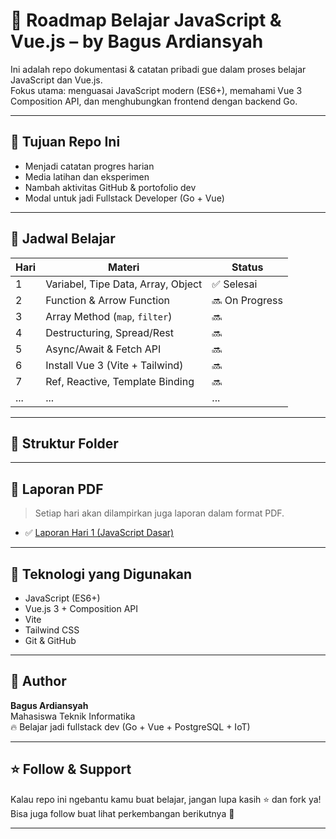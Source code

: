 # 🚀 Roadmap Belajar JavaScript & Vue.js – by Bagus Ardiansyah

Ini adalah repo dokumentasi & catatan pribadi gue dalam proses belajar JavaScript dan Vue.js.  
Fokus utama: menguasai JavaScript modern (ES6+), memahami Vue 3 Composition API, dan menghubungkan frontend dengan backend Go.

---

## 🧠 Tujuan Repo Ini
- Menjadi catatan progres harian
- Media latihan dan eksperimen
- Nambah aktivitas GitHub & portofolio dev
- Modal untuk jadi Fullstack Developer (Go + Vue)

---

## 📆 Jadwal Belajar

| Hari | Materi | Status |
|------|--------|--------|
| 1 | Variabel, Tipe Data, Array, Object | ✅ Selesai |
| 2 | Function & Arrow Function | 🔜 On Progress |
| 3 | Array Method (`map`, `filter`) | 🔜 |
| 4 | Destructuring, Spread/Rest | 🔜 |
| 5 | Async/Await & Fetch API | 🔜 |
| 6 | Install Vue 3 (Vite + Tailwind) | 🔜 |
| 7 | Ref, Reactive, Template Binding | 🔜 |
| ... | ... | ... |

---

## 📂 Struktur Folder




---

## 📄 Laporan PDF

> Setiap hari akan dilampirkan juga laporan dalam format PDF.

- ✅ [Laporan Hari 1 (JavaScript Dasar)](./hari-01-js-dasar/laporan.pdf)

---

## 🧰 Teknologi yang Digunakan
- JavaScript (ES6+)
- Vue.js 3 + Composition API
- Vite
- Tailwind CSS
- Git & GitHub

---

## 🧠 Author

**Bagus Ardiansyah**  
Mahasiswa Teknik Informatika  
🔥 Belajar jadi fullstack dev (Go + Vue + PostgreSQL + IoT)

---

## ⭐ Follow & Support

Kalau repo ini ngebantu kamu buat belajar, jangan lupa kasih ⭐ dan fork ya!  
Bisa juga follow buat lihat perkembangan berikutnya 🚀

---

